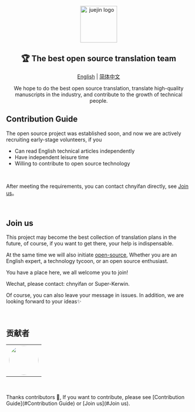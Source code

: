 <p align="center">
  <a href="#">
    <img src="https://gitee.com/he-erduo/Home/raw/b940789100e24fa3e3c2c47e9c775f2086c0d92b/picture/juejin_logo.png" alt="juejin logo" width="100" height="100">
  </a>
</p>

<h2 align="center">🏆 The best open source translation team</h2>

<p align="center">
  <a title="English" href="README_EN.md">English</a> | <a title="简体中文" href="#">简体中文</a>
</p> 

<p align="center">
We hope to do the best open source translation, translate high-quality manuscripts in the industry, and contribute to the growth of technical people.
</p>  

## Contribution Guide

The open source project was established soon, and now we are actively recruiting early-stage volunteers, if you

- Can read English technical articles independently
- Have independent leisure time
- Willing to contribute to open source technology

<br/>

After meeting the requirements, you can contact chnyifan directly, see <a href="#Join us">Join us</a>。

<br/>

## Join us

This project may become the best collection of translation plans in the future, of course, if you want to get there, your help is indispensable.

At the same time we will also initiate [open-source](https://github.com/juejin-im/open-source), Whether you are an English expert, a technology tycoon, or an open source enthusiast.

You have a place here, we all welcome you to join!

Wechat, please contact: chnyifan or Super-Kerwin.

Of course, you can also leave your message in issues. In addition, we are looking forward to your ideas✨

<br/>

## 贡献者

<table>
  <tr>
    <td align="center"><a href="http://www.itcodes.cn/"><img src="https://avatars2.githubusercontent.com/u/8282645?v=4" width="80px;" style="border-radius: 80px;"/><br /></a></td>
  </tr>
</table>
<br/>

Thanks contributors 🤞, If you want to contribute, please see [Contribution Guide](#Contribution Guide) or [Join us](#Join us).

<br/>

